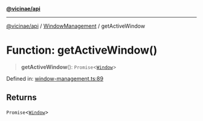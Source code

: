 [**@vicinae/api**](../../../../README.md)

***

[@vicinae/api](../../../../README.md) / [WindowManagement](../README.md) / getActiveWindow

# Function: getActiveWindow()

> **getActiveWindow**(): `Promise`\<[`Window`](../type-aliases/Window.md)\>

Defined in: [window-management.ts:89](https://github.com/vicinaehq/vicinae/blob/c742d5fc509336339909dd669955b863f086bf4e/api/src/api/window-management.ts#L89)

## Returns

`Promise`\<[`Window`](../type-aliases/Window.md)\>
